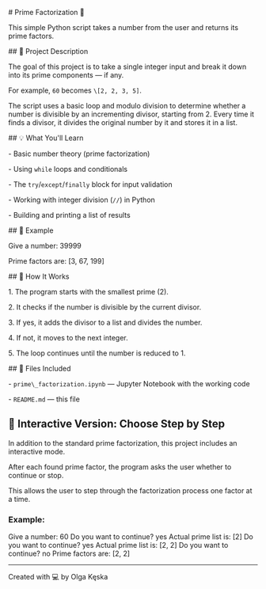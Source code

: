 \# Prime Factorization 🔢



This simple Python script takes a number from the user and returns its prime factors.



\## 📌 Project Description



The goal of this project is to take a single integer input and break it down into its prime components — if any.  

For example, `60` becomes `\[2, 2, 3, 5]`.



The script uses a basic loop and modulo division to determine whether a number is divisible by an incrementing divisor, starting from 2. Every time it finds a divisor, it divides the original number by it and stores it in a list.



\## 💡 What You'll Learn



\- Basic number theory (prime factorization)

\- Using `while` loops and conditionals

\- The `try`/`except`/`finally` block for input validation

\- Working with integer division (`//`) in Python

\- Building and printing a list of results



\## 🚀 Example



Give a number: 39999

Prime factors are: \[3, 67, 199]





\## 🧠 How It Works



1\. The program starts with the smallest prime (2).

2\. It checks if the number is divisible by the current divisor.

3\. If yes, it adds the divisor to a list and divides the number.

4\. If not, it moves to the next integer.

5\. The loop continues until the number is reduced to 1.



\## 📂 Files Included



\- `prime\_factorization.ipynb` — Jupyter Notebook with the working code

\- `README.md` — this file


## 🧩 Interactive Version: Choose Step by Step

In addition to the standard prime factorization, this project includes an interactive mode.

After each found prime factor, the program asks the user whether to continue or stop.

This allows the user to step through the factorization process one factor at a time.

### Example:

Give a number: 60
Do you want to continue? yes
Actual prime list is: [2]
Do you want to continue? yes
Actual prime list is: [2, 2]
Do you want to continue? no
Prime factors are: [2, 2]


---



Created with 💻 by Olga Kęska

